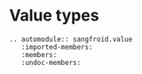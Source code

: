 # Value types

```{eval-rst}
.. automodule:: sangfroid.value
   :imported-members:
   :members:
   :undoc-members:
```
